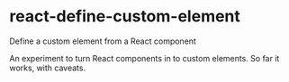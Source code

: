 # react-define-custom-element
Define a custom element from a React component

An experiment to turn React components in to custom elements.
So far it works, with caveats.